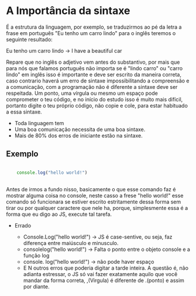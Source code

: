 # A Importância da sintaxe

É a estrutura da linguagem, por exemplo, se traduzirmos ao pé da letra a frase em português "Eu tenho um carro lindo" para o inglês teremos o seguinte resultado:

   Eu tenho um carro lindo → I have a beautiful car

Repare que no inglês o adjetivo vem antes do substantivo, por mais que para nós que falamos português não importa se é "lindo carro" ou "carro lindo" em inglês isso é importante e deve ser escrito da maneira correta, caso contrario haverá um erro de sintaxe impossibilitando a compreensão e a comunicação, com a programação não é diferente a sintaxe deve ser respeitada. Um ponto, uma vírgula ou mesmo um espaço pode comprometer o teu código, e no início do estudo isso é muito mais difícil, portanto digite o teu próprio código, não copie e cole, para estar habituado a essa sintaxe.

* Toda linguagem tem
* Uma boa comunicação necessita de uma boa sintaxe.
* Mais de 80% dos erros de iniciante estão na sintaxe.

## Exemplo

```js

    console.log("hello world!")
  
```

Antes de irmos a fundo nisso, basicamente o que esse comando faz é mostrar alguma coisa no console, neste casso a frese "hello world!" esse comando só funcionara se estiver escrito estritamente dessa forma sem tirar ou por qualquer caractere que nele ha, porque, simplesmente essa é a forma que eu digo ao JS, execute tal tarefa.

* Errado

  * Console.Log("hello world!") → JS é case-sentive, ou seja, faz diferença entre maiúsculo e minusculo.
  * consolelog("hello world!") → Falta o ponto entre o objeto console e a função log
  * console. log("hello world!") → não pode haver espaço
  * E N outros erros que poderia digitar a tarde inteira. A questão é, não adianta estressar, o JS só vai fazer exatamente aquilo que você mandar da forma correta, ,(Virgula) é diferente de .(ponto) e assim por diante.
  